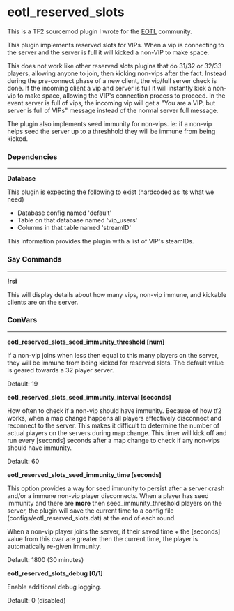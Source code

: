 # eotl_reserved_slots

This is a TF2 sourcemod plugin I wrote for the [EOTL](https://www.endofthelinegaming.com/) community.

This plugin implements reserved slots for VIPs.  When a vip is connecting to the server and the server is full it will kicked a non-VIP to make space.

This does not work like other reserved slots plugins that do 31/32 or 32/33 players, allowing anyone to join, then kicking non-vips after the fact.  Instead during the pre-connect phase of a new client, the vip/full server check is done.  If the incoming client a vip and server is full it will instantly kick a non-vip to make space, allowing the VIP's connection process to proceed.  In the event server is full of vips, the incoming vip will get a "You are a VIP, but server is full of VIPs" message instead of the normal server full message.

The plugin also implements seed immunity for non-vips.  ie: if a non-vip helps seed the server up to a threshhold they will be immune from being kicked.

### Dependencies
<hr>

**Database**<br>

This plugin is expecting the following to exist (hardcoded as its what we need)

* Database config named 'default'
* Table on that database named 'vip_users'
* Columns in that table named 'streamID'

This information provides the plugin with a list of VIP's steamIDs.

### Say Commands
<hr>

**!rsi**

This will display details about how many vips, non-vip immune, and kickable clients are on the server.

### ConVars
<hr>

**eotl_reserved_slots_seed_immunity_threshold [num]**

If a non-vip joins when less then equal to this many players on the server, they will be immune from being kicked for reserved slots.  The default value is geared towards a 32 player server.

Default: 19

**eotl_reserved_slots_seed_immunity_interval [seconds]**

How often to check if a non-vip should have immunity.  Because of how tf2 works, when a map change happens all players effectively disconnect and reconnect to the server.  This makes it difficult to determine the number of actual players on the servers during map change.  This timer will kick off and run every [seconds] seconds after a map change to check if any non-vips should have immunity.

Default: 60

**eotl_reserved_slots_seed_immunity_time [seconds]**

This option provides a way for seed immunity to persist after a server crash and/or a immune non-vip player disconnects.  When a player has seed immunity and there are **more** then seed_immunity_threshold players on the server, the plugin will save the current time to a config file (configs/eotl_reserved_slots.dat) at the end of each round.

When a non-vip player joins the server, if their saved time + the [seconds] value from this cvar are greater then the current time, the player is automatically re-given immunity.

Default: 1800 (30 minutes)

**eotl_reserved_slots_debug [0/1]**

Enable additional debug logging.

Default: 0 (disabled)